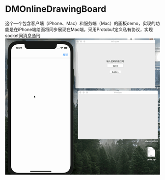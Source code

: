 # DMOnlineDrawingBoard
这个一个包含客户端（iPhone、Mac）和服务端（Mac）的画板demo，实现的功能是在iPhone端绘画将同步展现在Mac端，采用Protobuf定义私有协议，实现socket间消息通讯
![gif](./1.gif)
